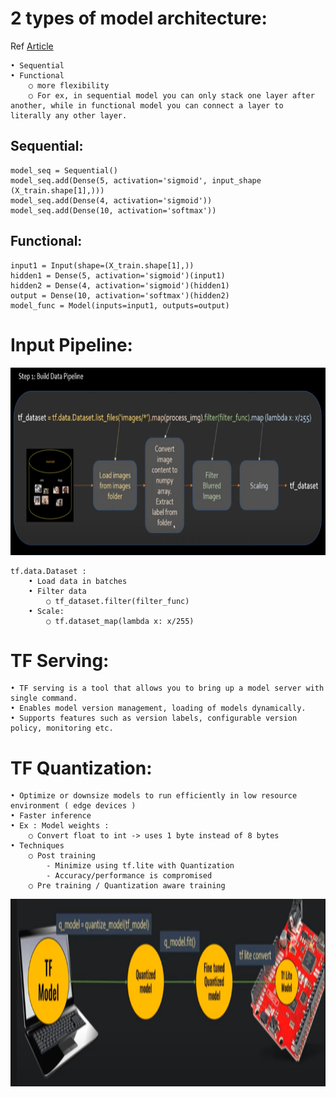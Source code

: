 # 2 types of model architecture:
Ref <a href="https://becominghuman.ai/sequential-vs-functional-model-in-keras-20684f766057">Article</a>

	• Sequential
	• Functional
		○ more flexibility
		○ For ex, in sequential model you can only stack one layer after another, while in functional model you can connect a layer to literally any other layer.


## Sequential:

    model_seq = Sequential()
    model_seq.add(Dense(5, activation='sigmoid', input_shape (X_train.shape[1],)))
    model_seq.add(Dense(4, activation='sigmoid'))
    model_seq.add(Dense(10, activation='softmax'))

## Functional:

    input1 = Input(shape=(X_train.shape[1],))
    hidden1 = Dense(5, activation='sigmoid')(input1)
    hidden2 = Dense(4, activation='sigmoid')(hidden1)
    output = Dense(10, activation='softmax')(hidden2)
    model_func = Model(inputs=input1, outputs=output)

# Input Pipeline:

<p align="center">
    <img src="https://github.com/krishnajiraoh/MyLearningMaterials/blob/main/Tensorflow/.images/input_pipeline.png" height=300 />
</p>

    tf.data.Dataset : 
        • Load data in batches
        • Filter data
            ○ tf_dataset.filter(filter_func)
        • Scale:
            ○ tf.dataset_map(lambda x: x/255)

# TF Serving:

	• TF serving is a tool that allows you to bring up a model server with single command. 
	• Enables model version management, loading of models dynamically. 
	• Supports features such as version labels, configurable version policy, monitoring etc.

# TF Quantization:

    • Optimize or downsize models to run efficiently in low resource environment ( edge devices )
	• Faster inference
	• Ex : Model weights :
		○ Convert float to int -> uses 1 byte instead of 8 bytes
	• Techniques 
		○ Post training
			- Minimize using tf.lite with Quantization 
			- Accuracy/performance is compromised 
		○ Pre training / Quantization aware training

<p align="center">
    <img src="https://github.com/krishnajiraoh/MyLearningMaterials/blob/main/Tensorflow/.images/quant.png" height=300 />
</p>





